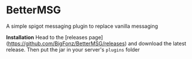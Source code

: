# BetterMSG
A simple spigot messaging plugin to replace vanilla messaging

**Installation**
Head to the [releases page] (https://github.com/BigFonz/BetterMSG/releases) and download the latest release. Then put the jar in your server's ```plugins``` folder
